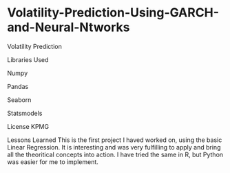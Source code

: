 # Volatility-Prediction-Using-GARCH-and-Neural-Ntworks

Volatility Prediction


Libraries Used

Numpy

Pandas

Seaborn

Statsmodels

License
KPMG

Lessons Learned
This is the first project I haved worked on, using the basic Linear Regression. It is interesting and was very fulfilling to apply and bring all the theoritical concepts into action. I have tried the same in R, but Python was easier for me to implement.
